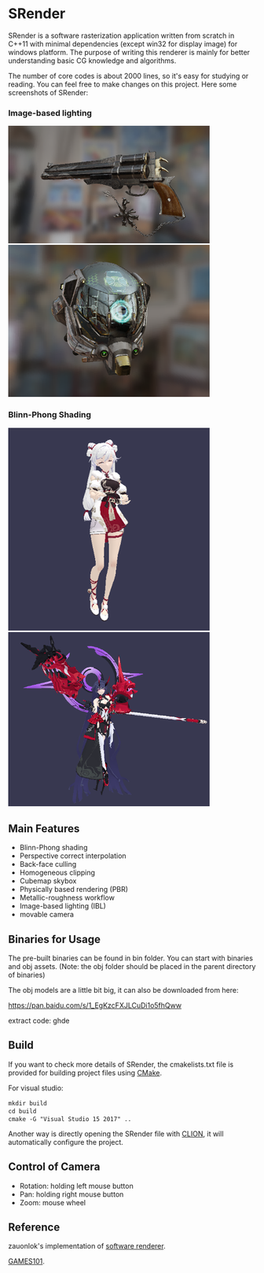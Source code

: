 #  SRender

SRender is a software rasterization application written from scratch in C++11 with minimal dependencies (except win32 for display image) for windows platform. The purpose of writing this renderer is mainly for better understanding basic CG knowledge and algorithms. 

The number of core codes is about 2000 lines, so it's easy for studying or reading. You can feel free to make changes on this project.  Here some screenshots of SRender:

### Image-based lighting

<img src="obj/gun/gun.png" width="410">

<img src="obj/helmet/helmet.png" width="410">

### Blinn-Phong Shading

<img src="obj/qiyana/qiyana.png" width="410">

<img src="obj/yayi/yayi.png" width="410" >

## Main Features

* Blinn-Phong shading
* Perspective correct interpolation
* Back-face culling
* Homogeneous clipping
* Cubemap skybox
* Physically based rendering (PBR)
* Metallic-roughness workflow
* Image-based lighting (IBL)
* movable camera

## Binaries for Usage

The pre-built binaries can be found in bin folder. You can start with binaries and obj assets. (Note: the obj folder should be placed in the parent directory of binaries)

The obj models are a little bit big, it can also be downloaded from here:

https://pan.baidu.com/s/1_EgKzcFXJLCuDi1o5fhQww

extract code: ghde

## Build

If you want to check more details of SRender, the cmakelists.txt file is provided for building project files using [CMake](https://cmake.org/).

For visual studio:

```
mkdir build
cd build
cmake -G "Visual Studio 15 2017" ..
```



Another way is directly opening the SRender file with [CLION](https://www.jetbrains.com/clion/), it will automatically configure the project.



## Control of Camera

* Rotation: holding left mouse button
* Pan: holding right mouse button
* Zoom: mouse wheel

## Reference

zauonlok's implementation of [software renderer](https://github.com/zauonlok/renderer).

[GAMES101](http://games-cn.org/intro-graphics/).



